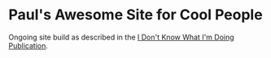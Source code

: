 # Paul's Awesome Site for Cool People

Ongoing site build as described in the [I Don't Know What I'm Doing Publication](https://medium.com/i-dont-know-what-i-m-doing).
